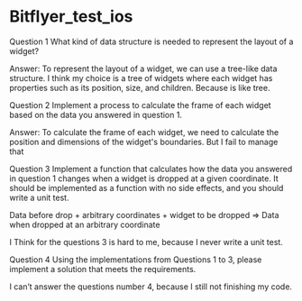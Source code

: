 # Bitflyer_test_ios

Question 1 
What kind of data structure is needed to represent the layout of a widget?

Answer:
To represent the layout of a widget, we can use a tree-like data structure. I think my choice is a tree of widgets where each widget has properties such as its position, size, and children. Because is like tree.

Question 2 
Implement a process to calculate the frame of each widget based on the data you answered in question 1.

Answer:
To calculate the frame of each widget, we need to calculate the position and dimensions of the widget's boundaries. But I fail to manage that

Question 3 
Implement a function that calculates how the data you answered in question 1 changes when a widget is dropped at a given coordinate. It should be implemented as a function with no side effects, and you should write a unit test.

Data before drop + arbitrary coordinates + widget to be dropped
        => Data when dropped at an arbitrary coordinate

I Think for the questions 3 is hard to me, because I never write a unit test.

Question 4 
Using the implementations from Questions 1 to 3, please
implement a solution that meets the requirements.

I can’t answer the questions number 4, because I still not finishing my code.

